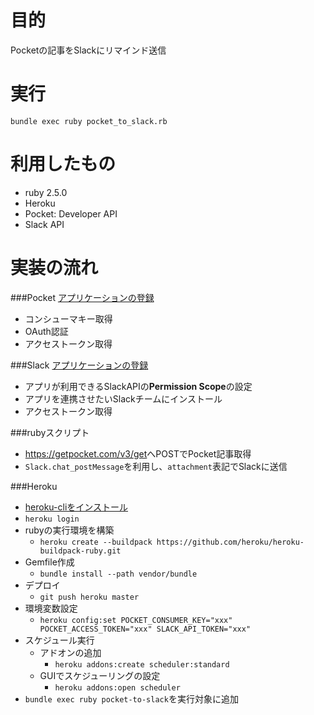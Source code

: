 目的
===
Pocketの記事をSlackにリマインド送信

実行
===
``bundle exec ruby pocket_to_slack.rb``

利用したもの
===
* ruby 2.5.0
* Heroku
* Pocket: Developer API
* Slack API

実装の流れ
===
###Pocket
[アプリケーションの登録](https://getpocket.com/developer/apps/)
* コンシューマキー取得
* OAuth認証
* アクセストークン取得

###Slack
[アプリケーションの登録](https://api.slack.com/apps)
* アプリが利用できるSlackAPIの**Permission Scope**の設定
* アプリを連携させたいSlackチームにインストール
* アクセストークン取得

###rubyスクリプト
* <https://getpocket.com/v3/get>へPOSTでPocket記事取得
* `Slack.chat_postMessage`を利用し、`attachment`表記でSlackに送信

###Heroku
* [heroku-cliをインストール](https://devcenter.heroku.com/articles/heroku-cli)
* `heroku login`
* rubyの実行環境を構築
    * `heroku create --buildpack https://github.com/heroku/heroku-buildpack-ruby.git`
* Gemfile作成
    * `bundle install --path vendor/bundle`
* デプロイ
    * `git push heroku master`
* 環境変数設定
    * `heroku config:set POCKET_CONSUMER_KEY="xxx" POCKET_ACCESS_TOKEN="xxx" SLACK_API_TOKEN="xxx"`
* スケジュール実行
    * アドオンの追加
        * `heroku addons:create scheduler:standard`
    * GUIでスケジューリングの設定
        * `heroku addons:open scheduler`
* `bundle exec ruby pocket-to-slack`を実行対象に追加



